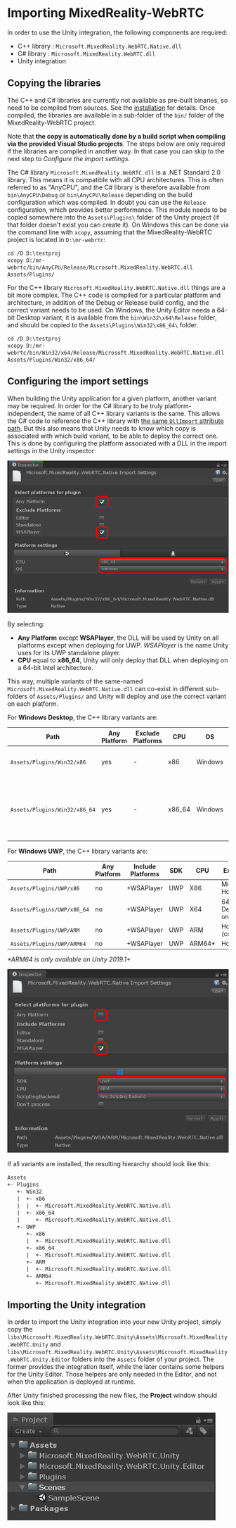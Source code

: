 # Importing MixedReality-WebRTC

In order to use the Unity integration, the following components are required:

- C++ library : `Microsoft.MixedReality.WebRTC.Native.dll`
- C# library : `Microsoft.MixedReality.WebRTC.dll`
- Unity integration

## Copying the libraries

The C++ and C# libraries are currently not available as pre-built binaries, so need to be compiled from sources. See the [installation](installation.md) for details. Once compiled, the libraries are available in a sub-folder of the `bin/` folder of the MixedReality-WebRTC project.

Note that **the copy is automatically done by a build script when compiling via the provided Visual Studio projects**. The steps below are only required if the libraries are compiled in another way. In that case you can skip to the next step to _Configure the import settings_.

The C# library `Microsoft.MixedReality.WebRTC.dll` is a .NET Standard 2.0 library. This means it is compatible with all CPU architectures. This is often referred to as "AnyCPU", and the C# library is therefore available from `bin\AnyCPU\Debug` or `bin\AnyCPU\Release` depending on the build configuration which was compiled. In doubt you can use the `Release` configuration, which provides better performance. This module needs to be copied somewhere into the `Assets\Plugins\` folder of the Unity project (if that folder doesn't exist you can create it). On Windows this can be done via the command line with `xcopy`, assuming that the MixedReality-WebRTC project is located in `D:\mr-webrtc`:

```
cd /D D:\testproj
xcopy D:/mr-webrtc/bin/AnyCPU/Release/Microsoft.MixedReality.WebRTC.dll Assets/Plugins/
```

For the C++ library `Microsoft.MixedReality.WebRTC.Native.dll` things are a bit more complex. The C++ code is compiled for a particular platform and architecture, in addition of the Debug or Release build config, and the correct variant needs to be used. On Windows, the Unity Editor needs a 64-bit Desktop variant; it is available from the `bin\Win32\x64\Release` folder, and should be copied to the `Assets\Plugins\Win32\x86_64\` folder.

```
cd /D D:\testproj
xcopy D:/mr-webrtc/bin/Win32/x64/Release/Microsoft.MixedReality.WebRTC.Native.dll Assets/Plugins/Win32/x86_64/
```

## Configuring the import settings

 When building the Unity application for a given platform, another variant may be required. In order for the C# library to be truly platform-independent, the name of all C++ library variants is the same. This allows the C# code to reference the C++ library with [the same `DllImport` attribute path](https://docs.microsoft.com/en-us/dotnet/api/system.runtime.interopservices.dllimportattribute?view=netcore-2.1). But this also means that Unity needs to know which copy is associated with which build variant, to be able to deploy the correct one. This is done by configuring the platform associated with a DLL in the import settings in the Unity inspector:

![Configure the import settings for a native C++ DLL](helloworld-unity-2.png)

By selecting:

- **Any Platform** except **WSAPlayer**, the DLL will be used by Unity on all platforms except when deploying for UWP. _WSAPlayer_ is the name Unity uses for its UWP standalone player.
- **CPU** equal to **x86_64**, Unity will only deploy that DLL when deploying on a 64-bit Intel architecture.

This way, multiple variants of the same-named `Microsoft.MixedReality.WebRTC.Native.dll` can co-exist in different sub-folders of `Assets/Plugins/` and Unity will deploy and use the correct variant on each platform.

For **Windows Desktop**, the C++ library variants are:

| Path | Any Platform | Exclude Platforms | CPU | OS | Example use |
|---|---|---|---|---|---|
| `Assets/Plugins/Win32/x86` | yes | - | x86 | Windows | 32-bit Windows Desktop application |
| `Assets/Plugins/Win32/x86_64` | yes | - | x86_64 | Windows | 64-bit Windows Desktop application, including the Unity Editor on Windows |

For **Windows UWP**, the C++ library variants are:

| Path | Any Platform | Include Platforms | SDK | CPU | Example use |
|---|---|---|---|---|---|
| `Assets/Plugins/UWP/x86` | no | +WSAPlayer | UWP | X86 | Microsoft HoloLens |
| `Assets/Plugins/UWP/x86_64` | no | +WSAPlayer | UWP | X64 | 64-bit UWP Desktop app on Windows |
| `Assets/Plugins/UWP/ARM` | no | +WSAPlayer | UWP | ARM | HoloLens 2 (compatibility) |
| `Assets/Plugins/UWP/ARM64` | no | +WSAPlayer | UWP | ARM64* | HoloLens 2 |

_*ARM64 is only available on Unity 2019.1+_

![Configure the import settings for a native C++ DLL for UWP](helloworld-unity-3.png)

If all variants are installed, the resulting hierarchy should look like this:

```
Assets
+- Plugins
   +- Win32
   |  +- x86
   |  |  +- Microsoft.MixedReality.WebRTC.Native.dll
   |  +- x86_64
   |     +- Microsoft.MixedReality.WebRTC.Native.dll
   +- UWP
      +- x86
      |  +- Microsoft.MixedReality.WebRTC.Native.dll
      +- x86_64
      |  +- Microsoft.MixedReality.WebRTC.Native.dll
      +- ARM
      |  +- Microsoft.MixedReality.WebRTC.Native.dll
      +- ARM64
         +- Microsoft.MixedReality.WebRTC.Native.dll
```

## Importing the Unity integration

In order to import the Unity integration into your new Unity project, simply copy the `libs\Microsoft.MixedReality.WebRTC.Unity\Assets\Microsoft.MixedReality.WebRTC.Unity` and `libs\Microsoft.MixedReality.WebRTC.Unity\Assets\Microsoft.MixedReality.WebRTC.Unity.Editor` folders into the `Assets` folder of your project. The former provides the integration itself, while the later contains some helpers for the Unity Editor. Those helpers are only needed in the Editor, and not when the application is deployed at runtime.

After Unity finished processing the new files, the **Project** window should look like this:

![Import the Unity integration](helloworld-unity-4.png)
